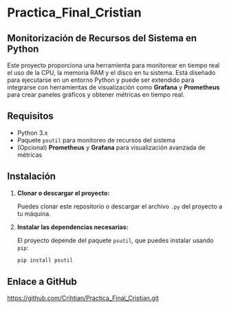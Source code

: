 # Practica_Final_Cristian
## Monitorización de Recursos del Sistema en Python

Este proyecto proporciona una herramienta para monitorear en tiempo real el uso de la CPU, la memoria RAM y el disco en tu sistema. Está diseñado para ejecutarse en un entorno Python y puede ser extendido para integrarse con herramientas de visualización como **Grafana** y **Prometheus** para crear paneles gráficos y obtener métricas en tiempo real.

## Requisitos

- Python 3.x
- Paquete `psutil` para monitoreo de recursos del sistema
- (Opcional) **Prometheus** y **Grafana** para visualización avanzada de métricas

## Instalación

1. **Clonar o descargar el proyecto:**
   
   Puedes clonar este repositorio o descargar el archivo `.py` del proyecto a tu máquina.

2. **Instalar las dependencias necesarias:**

   El proyecto depende del paquete `psutil`, que puedes instalar usando `pip`:

   ```bash
   pip install psutil

## Enlace a GitHub

   https://github.com/Crihtian/Practica_Final_Cristian.git
